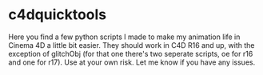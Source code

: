 # c4dquicktools
Here you find a few python scripts I made to make my animation life in Cinema 4D a little bit easier. They should work in C4D R16 and up, with the exception of glitchObj (for that one there's two seperate scripts, oe for r16 and one for r17). Use at your own risk. Let me know if you have any issues.
